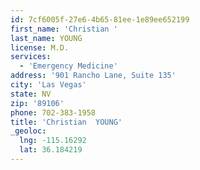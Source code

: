 ```yaml
---
id: 7cf6005f-27e6-4b65-81ee-1e89ee652199
first_name: 'Christian '
last_name: YOUNG
license: M.D.
services:
  - 'Emergency Medicine'
address: '901 Rancho Lane, Suite 135'
city: 'Las Vegas'
state: NV
zip: '89106'
phone: 702-383-1958
title: 'Christian  YOUNG'
_geoloc:
  lng: -115.16292
  lat: 36.184219
---
```

